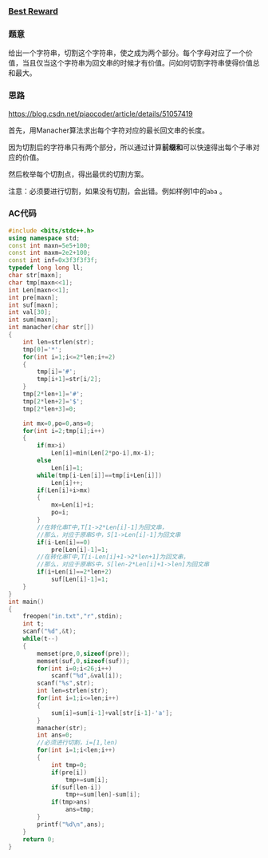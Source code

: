 ### [Best Reward](https://vjudge.net/problem/HDU-3613#author=0)

### 题意

给出一个字符串，切割这个字符串，使之成为两个部分。每个字母对应了一个价值，当且仅当这个字符串为回文串的时候才有价值。问如何切割字符串使得价值总和最大。

### 思路

https://blog.csdn.net/piaocoder/article/details/51057419

首先，用Manacher算法求出每个字符对应的最长回文串的长度。

因为切割后的字符串只有两个部分，所以通过计算**前缀和**可以快速得出每个子串对应的价值。

然后枚举每个切割点，得出最优的切割方案。

注意：必须要进行切割，如果没有切割，会出错。例如样例1中的`aba` 。

### AC代码

```cpp
#include <bits/stdc++.h>
using namespace std;
const int maxn=5e5+100;
const int maxm=2e2+100;
const int inf=0x3f3f3f3f;
typedef long long ll;
char str[maxn];
char tmp[maxn<<1];
int Len[maxn<<1];
int pre[maxn];
int suf[maxn];
int val[30];
int sum[maxn];
int manacher(char str[])
{
    int len=strlen(str);
    tmp[0]='*';
    for(int i=1;i<=2*len;i+=2)
    {
        tmp[i]='#';
        tmp[i+1]=str[i/2];
    }
    tmp[2*len+1]='#';
    tmp[2*len+2]='$';
    tmp[2*len+3]=0;

    int mx=0,po=0,ans=0;
    for(int i=2;tmp[i];i++)
    {
        if(mx>i)
            Len[i]=min(Len[2*po-i],mx-i);
        else
            Len[i]=1;
        while(tmp[i-Len[i]]==tmp[i+Len[i]])
            Len[i]++;
        if(Len[i]+i>mx)
        {
            mx=Len[i]+i;
            po=i;
        }
        //在转化串T中,T[1->2*Len[i]-1]为回文串，
        //那么，对应于原串S中，S[1->Len[i]-1]为回文串
        if(i-Len[i]==0)
            pre[Len[i]-1]=1;
        //在转化串T中,T[i-Len[i]+1->2*len+1]为回文串，
        //那么，对应于原串S中，S[len-2*Len[i]+1->len]为回文串
        if(i+Len[i]==2*len+2)
            suf[Len[i]-1]=1;
    }
}
int main()
{
    freopen("in.txt","r",stdin);
    int t;
    scanf("%d",&t);
    while(t--)
    {
        memset(pre,0,sizeof(pre));
        memset(suf,0,sizeof(suf));
        for(int i=0;i<26;i++)
            scanf("%d",&val[i]);
        scanf("%s",str);
        int len=strlen(str);
        for(int i=1;i<=len;i++)
        {
            sum[i]=sum[i-1]+val[str[i-1]-'a'];
        }
        manacher(str);
        int ans=0;
        //必须进行切割，i=[1,len)
        for(int i=1;i<len;i++)
        {
            int tmp=0;
            if(pre[i])
                tmp+=sum[i];
            if(suf[len-i])
                tmp+=sum[len]-sum[i];
            if(tmp>ans)
                ans=tmp;
        }
        printf("%d\n",ans);
    }
    return 0;
}
```

